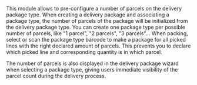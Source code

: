 This module allows to pre-configure a number of parcels on the delivery package type.
When creating a delivery package and associating a package type, the number of parcels of the package will be initialized from the delivery package type.
You can create one package type per possible number of parcels, like "1 parcel", "2 parcels", "3 parcels"...
When packing, select or scan the package type barcode to make a package for all picked lines with the right declared amount of parcels.
This prevents you to declare which picked line and corresponding quantity is in which parcel.

The number of parcels is also displayed in the delivery package
wizard when selecting a package type, giving users immediate
visibility of the parcel count during the delivery process.

